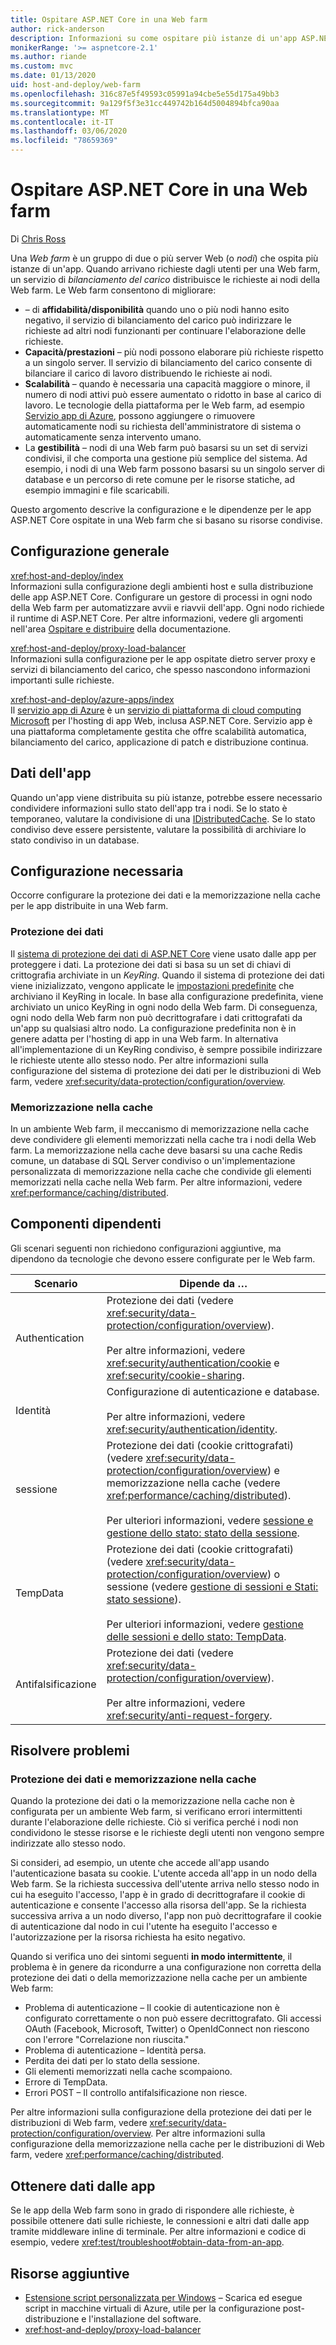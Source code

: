 ```yaml
---
title: Ospitare ASP.NET Core in una Web farm
author: rick-anderson
description: Informazioni su come ospitare più istanze di un'app ASP.NET Core con risorse condivise in un ambiente Web farm.
monikerRange: '>= aspnetcore-2.1'
ms.author: riande
ms.custom: mvc
ms.date: 01/13/2020
uid: host-and-deploy/web-farm
ms.openlocfilehash: 316c87e5f49593c05991a94cbe5e55d175a49bb3
ms.sourcegitcommit: 9a129f5f3e31cc449742b164d5004894bfca90aa
ms.translationtype: MT
ms.contentlocale: it-IT
ms.lasthandoff: 03/06/2020
ms.locfileid: "78659369"
---
```

# <a name="host-aspnet-core-in-a-web-farm"></a>Ospitare ASP.NET Core in una Web farm

Di [Chris Ross](https://github.com/Tratcher)

Una *Web farm* è un gruppo di due o più server Web (o *nodi*) che ospita più istanze di un'app. Quando arrivano richieste dagli utenti per una Web farm, un servizio di *bilanciamento del carico* distribuisce le richieste ai nodi della Web farm. Le Web farm consentono di migliorare:

* &ndash; di **affidabilità/disponibilità** quando uno o più nodi hanno esito negativo, il servizio di bilanciamento del carico può indirizzare le richieste ad altri nodi funzionanti per continuare l'elaborazione delle richieste.
* **Capacità/prestazioni** &ndash; più nodi possono elaborare più richieste rispetto a un singolo server. Il servizio di bilanciamento del carico consente di bilanciare il carico di lavoro distribuendo le richieste ai nodi.
* **Scalabilità** &ndash; quando è necessaria una capacità maggiore o minore, il numero di nodi attivi può essere aumentato o ridotto in base al carico di lavoro. Le tecnologie della piattaforma per le Web farm, ad esempio [Servizio app di Azure](https://azure.microsoft.com/services/app-service/), possono aggiungere o rimuovere automaticamente nodi su richiesta dell'amministratore di sistema o automaticamente senza intervento umano.
* La **gestibilità** &ndash; nodi di una Web farm può basarsi su un set di servizi condivisi, il che comporta una gestione più semplice del sistema. Ad esempio, i nodi di una Web farm possono basarsi su un singolo server di database e un percorso di rete comune per le risorse statiche, ad esempio immagini e file scaricabili.

Questo argomento descrive la configurazione e le dipendenze per le app ASP.NET Core ospitate in una Web farm che si basano su risorse condivise.

## <a name="general-configuration"></a>Configurazione generale

<xref:host-and-deploy/index>  
Informazioni sulla configurazione degli ambienti host e sulla distribuzione delle app ASP.NET Core. Configurare un gestore di processi in ogni nodo della Web farm per automatizzare avvii e riavvii dell'app. Ogni nodo richiede il runtime di ASP.NET Core. Per altre informazioni, vedere gli argomenti nell'area [Ospitare e distribuire](xref:host-and-deploy/index) della documentazione.

<xref:host-and-deploy/proxy-load-balancer>  
Informazioni sulla configurazione per le app ospitate dietro server proxy e servizi di bilanciamento del carico, che spesso nascondono informazioni importanti sulle richieste.

<xref:host-and-deploy/azure-apps/index>  
Il [servizio app di Azure](https://azure.microsoft.com/services/app-service/) è un [servizio di piattaforma di cloud computing Microsoft](https://azure.microsoft.com/) per l'hosting di app Web, inclusa ASP.NET Core. Servizio app è una piattaforma completamente gestita che offre scalabilità automatica, bilanciamento del carico, applicazione di patch e distribuzione continua.

## <a name="app-data"></a>Dati dell'app

Quando un'app viene distribuita su più istanze, potrebbe essere necessario condividere informazioni sullo stato dell'app tra i nodi. Se lo stato è temporaneo, valutare la condivisione di una [IDistributedCache](/dotnet/api/microsoft.extensions.caching.distributed.idistributedcache). Se lo stato condiviso deve essere persistente, valutare la possibilità di archiviare lo stato condiviso in un database.

## <a name="required-configuration"></a>Configurazione necessaria

Occorre configurare la protezione dei dati e la memorizzazione nella cache per le app distribuite in una Web farm.

### <a name="data-protection"></a>Protezione dei dati

Il [sistema di protezione dei dati di ASP.NET Core](xref:security/data-protection/introduction) viene usato dalle app per proteggere i dati. La protezione dei dati si basa su un set di chiavi di crittografia archiviate in un *KeyRing*. Quando il sistema di protezione dei dati viene inizializzato, vengono applicate le [impostazioni predefinite](xref:security/data-protection/configuration/default-settings) che archiviano il KeyRing in locale. In base alla configurazione predefinita, viene archiviato un unico KeyRing in ogni nodo della Web farm. Di conseguenza, ogni nodo della Web farm non può decrittografare i dati crittografati da un'app su qualsiasi altro nodo. La configurazione predefinita non è in genere adatta per l'hosting di app in una Web farm. In alternativa all'implementazione di un KeyRing condiviso, è sempre possibile indirizzare le richieste utente allo stesso nodo. Per altre informazioni sulla configurazione del sistema di protezione dei dati per le distribuzioni di Web farm, vedere <xref:security/data-protection/configuration/overview>.

### <a name="caching"></a>Memorizzazione nella cache

In un ambiente Web farm, il meccanismo di memorizzazione nella cache deve condividere gli elementi memorizzati nella cache tra i nodi della Web farm. La memorizzazione nella cache deve basarsi su una cache Redis comune, un database di SQL Server condiviso o un'implementazione personalizzata di memorizzazione nella cache che condivide gli elementi memorizzati nella cache nella Web farm. Per altre informazioni, vedere <xref:performance/caching/distributed>.

## <a name="dependent-components"></a>Componenti dipendenti

Gli scenari seguenti non richiedono configurazioni aggiuntive, ma dipendono da tecnologie che devono essere configurate per le Web farm.

| Scenario | Dipende da &hellip; |
| -------- | ------------------- |
| Authentication | Protezione dei dati (vedere <xref:security/data-protection/configuration/overview>).<br><br>Per altre informazioni, vedere <xref:security/authentication/cookie> e <xref:security/cookie-sharing>. |
| Identità | Configurazione di autenticazione e database.<br><br>Per altre informazioni, vedere <xref:security/authentication/identity>. |
| sessione | Protezione dei dati (cookie crittografati) (vedere <xref:security/data-protection/configuration/overview>) e memorizzazione nella cache (vedere <xref:performance/caching/distributed>).<br><br>Per ulteriori informazioni, vedere [sessione e gestione dello stato: stato della sessione](xref:fundamentals/app-state#session-state). |
| TempData | Protezione dei dati (cookie crittografati) (vedere <xref:security/data-protection/configuration/overview>) o sessione (vedere [gestione di sessioni e Stati: stato sessione](xref:fundamentals/app-state#session-state)).<br><br>Per ulteriori informazioni, vedere [gestione delle sessioni e dello stato: TempData](xref:fundamentals/app-state#tempdata). |
| Antifalsificazione | Protezione dei dati (vedere <xref:security/data-protection/configuration/overview>).<br><br>Per altre informazioni, vedere <xref:security/anti-request-forgery>. |

## <a name="troubleshoot"></a>Risolvere problemi

### <a name="data-protection-and-caching"></a>Protezione dei dati e memorizzazione nella cache

Quando la protezione dei dati o la memorizzazione nella cache non è configurata per un ambiente Web farm, si verificano errori intermittenti durante l'elaborazione delle richieste. Ciò si verifica perché i nodi non condividono le stesse risorse e le richieste degli utenti non vengono sempre indirizzate allo stesso nodo.

Si consideri, ad esempio, un utente che accede all'app usando l'autenticazione basata su cookie. L'utente acceda all'app in un nodo della Web farm. Se la richiesta successiva dell'utente arriva nello stesso nodo in cui ha eseguito l'accesso, l'app è in grado di decrittografare il cookie di autenticazione e consente l'accesso alla risorsa dell'app. Se la richiesta successiva arriva a un nodo diverso, l'app non può decrittografare il cookie di autenticazione dal nodo in cui l'utente ha eseguito l'accesso e l'autorizzazione per la risorsa richiesta ha esito negativo.

Quando si verifica uno dei sintomi seguenti **in modo intermittente**, il problema è in genere da ricondurre a una configurazione non corretta della protezione dei dati o della memorizzazione nella cache per un ambiente Web farm:

* Problema di autenticazione &ndash; Il cookie di autenticazione non è configurato correttamente o non può essere decrittografato. Gli accessi OAuth (Facebook, Microsoft, Twitter) o OpenIdConnect non riescono con l'errore "Correlazione non riuscita."
* Problema di autenticazione &ndash; Identità persa.
* Perdita dei dati per lo stato della sessione.
* Gli elementi memorizzati nella cache scompaiono.
* Errore di TempData.
* Errori POST &ndash; Il controllo antifalsificazione non riesce.

Per altre informazioni sulla configurazione della protezione dei dati per le distribuzioni di Web farm, vedere <xref:security/data-protection/configuration/overview>. Per altre informazioni sulla configurazione della memorizzazione nella cache per le distribuzioni di Web farm, vedere <xref:performance/caching/distributed>.

## <a name="obtain-data-from-apps"></a>Ottenere dati dalle app

Se le app della Web farm sono in grado di rispondere alle richieste, è possibile ottenere dati sulle richieste, le connessioni e altri dati dalle app tramite middleware inline di terminale. Per altre informazioni e codice di esempio, vedere <xref:test/troubleshoot#obtain-data-from-an-app>.

## <a name="additional-resources"></a>Risorse aggiuntive

* [Estensione script personalizzata per Windows](/azure/virtual-machines/extensions/custom-script-windows) &ndash; Scarica ed esegue script in macchine virtuali di Azure, utile per la configurazione post-distribuzione e l'installazione del software.
* <xref:host-and-deploy/proxy-load-balancer>
 
